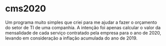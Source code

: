 # cms2020
Um programa muito simples que criei para me ajudar a fazer o orçamento do setor de TI de uma companhia. A intenção foi apenas calcular o valor da mensalidade de cada serviço contratado pela empresa para o ano de 2020, levando em consideração a inflação acumulada do ano de 2019.
